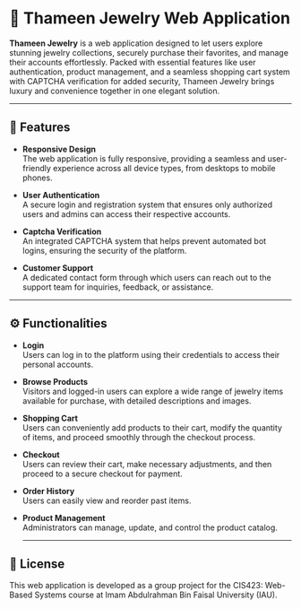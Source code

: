 # 💎 Thameen Jewelry Web Application 

**Thameen Jewelry** is a web application designed to let users explore stunning jewelry collections, securely purchase their favorites, and manage their accounts effortlessly. Packed with essential features like user authentication, product management, and a seamless shopping cart system with CAPTCHA verification for added security, Thameen Jewelry brings luxury and convenience together in one elegant solution.

---

## 🌟 Features

- **Responsive Design**  
  The web application is fully responsive, providing a seamless and user-friendly experience across all device types, from desktops to mobile phones.
  
- **User Authentication**  
  A secure login and registration system that ensures only authorized users and admins can access their respective accounts.
  
- **Captcha Verification**  
  An integrated CAPTCHA system that helps prevent automated bot logins, ensuring the security of the platform.

- **Customer Support**  
  A dedicated contact form through which users can reach out to the support team for inquiries, feedback, or assistance.

---

## ⚙️ Functionalities

- **Login**  
  Users can log in to the platform using their credentials to access their personal accounts.

- **Browse Products**  
  Visitors and logged-in users can explore a wide range of jewelry items available for purchase, with detailed descriptions and images.

- **Shopping Cart**  
  Users can conveniently add products to their cart, modify the quantity of items, and proceed smoothly through the checkout process.

- **Checkout**  
  Users can review their cart, make necessary adjustments, and then proceed to a secure checkout for payment.
   
- **Order History**  
  Users can easily view and reorder past items.
  
- **Product Management**  
  Administrators can manage, update, and control the product catalog.

  ---
  
## 🔘 License

This web application is developed as a group project for the CIS423: Web-Based Systems course at Imam Abdulrahman Bin Faisal University (IAU).



